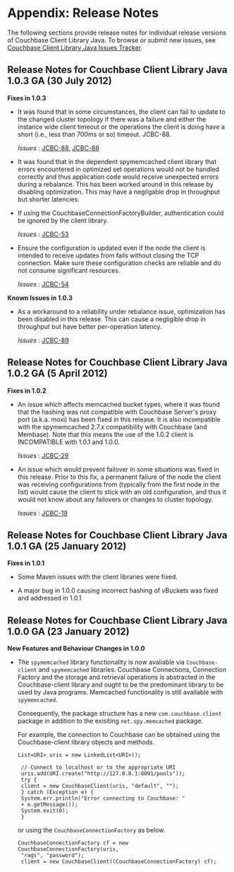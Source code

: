 # Appendix: Release Notes

The following sections provide release notes for individual release versions of
Couchbase Client Library Java. To browse or submit new issues, see [Couchbase
Client Library Java Issues
Tracker](http://www.couchbase.com/issues/browse/JCBC).

<a id="couchbase-sdk-java-rn_1-0-3"></a>

## Release Notes for Couchbase Client Library Java 1.0.3 GA (30 July 2012)

**Fixes in 1.0.3**

 * It was found that in some circumstances, the client can fail to update to the
   changed cluster topology if there was a failure and either the instance wide
   client timeout or the operations the client is doing have a short (i.e., less
   than 700ms or so) timeout. JCBC-88.

   *Issues* : [JCBC-88](http://www.couchbase.com/issues/browse/JCBC-88),
   [JCBC-88](http://www.couchbase.com/issues/browse/JCBC-88)

 * It was found that in the dependent spymemcached client library that errors
   encountered in optimized set operations would not be handled correctly and thus
   application code would receive unexpected errors during a rebalance. This has
   been worked around in this release by disabling optimization. This may have a
   negilgable drop in throughput but shorter latencies.

 * If using the CouchbaseConnectionFactoryBuilder, authentication could be ignored
   by the client library.

   *Issues* : [JCBC-53](http://www.couchbase.com/issues/browse/JCBC-53)

 * Ensure the configuration is updated even if the node the client is intended to
   receive updates from fails without closing the TCP connection. Make sure these
   configuration checks are reliable and do not consume significant resources.

   *Issues* : [JCBC-54](http://www.couchbase.com/issues/browse/JCBC-54)

**Known Issues in 1.0.3**

 * As a workaround to a reliability under rebalance issue, optimization has been
   disabled in this release. This can cause a negligible drop in throughput but
   have better per-operation latency.

   *Issues* : [JCBC-89](http://www.couchbase.com/issues/browse/JCBC-89)

<a id="couchbase-sdk-java-rn_1-0-2"></a>

## Release Notes for Couchbase Client Library Java 1.0.2 GA (5 April 2012)

**Fixes in 1.0.2**

 * An issue which affects memcached bucket types, where it was found that the
   hashing was not compatible with Couchbase Server's proxy port (a.k.a. moxi) has
   been fixed in this release. It is also incompatible with the spymemcached 2.7.x
   compatibility with Couchbase (and Membase). Note that this means the use of the
   1.0.2 client is INCOMPATIBLE with 1.0.1 and 1.0.0.

   *Issues* : [JCBC-29](http://www.couchbase.com/issues/browse/JCBC-29)

 * An issue which would prevent failover in some situations was fixed in this
   release. Prior to this fix, a permanent failure of the node the client was
   receiving configurations from (typically from the first node in the list) would
   cause the client to stick with an old configuration, and thus it would not know
   about any failovers or changes to cluster topology.

   *Issues* : [JCBC-19](http://www.couchbase.com/issues/browse/JCBC-19)

<a id="couchbase-sdk-java-rn_1-0-1"></a>

## Release Notes for Couchbase Client Library Java 1.0.1 GA (25 January 2012)

**Fixes in 1.0.1**

 * Some Maven issues with the client libraries were fixed.

 * A major bug in 1.0.0 causing incorrect hashing of vBuckets was fixed and
   addressed in 1.0.1

<a id="couchbase-sdk-java-rn_1-0-0"></a>

## Release Notes for Couchbase Client Library Java 1.0.0 GA (23 January 2012)

**New Features and Behaviour Changes in 1.0.0**

 * The `spymemcached` library functionality is now avaliable via `Couchbase-client`
   and `spymemcached` libraries. Couchbase Connections, Connection Factory and the
   storage and retrieval operations is abstracted in the Couchbase-client library
   and ought to be the predominant library to be used by Java programs. Memcached
   functionality is still available with `spymemcached`.

   Consequently, the package structure has a new `com.couchbase.client` package in
   addition to the exisiting `net.spy.memcached` package.

   For example, the connection to Couchbase can be obtained using the
   Couchbase-client library objects and methods.

    ```
    List<URI> uris = new LinkedList<URI>();

     // Connect to localhost or to the appropriate URI
     uris.add(URI.create("http://127.0.0.1:8091/pools"));
     try {
     client = new CouchbaseClient(uris, "default", "");
     } catch (Exception e) {
     System.err.println("Error connecting to Couchbase: "
     + e.getMessage());
     System.exit(0);
     }
    ```

   or using the `CouchbaseConnectionFactory` as below.

    ```
    CouchbaseConnectionFactory cf = new CouchbaseConnectionFactory(uris,
     "rags", "password");
     client = new CouchbaseClient((CouchbaseConnectionFactory) cf);
    ```

<a id="licenses"></a>
